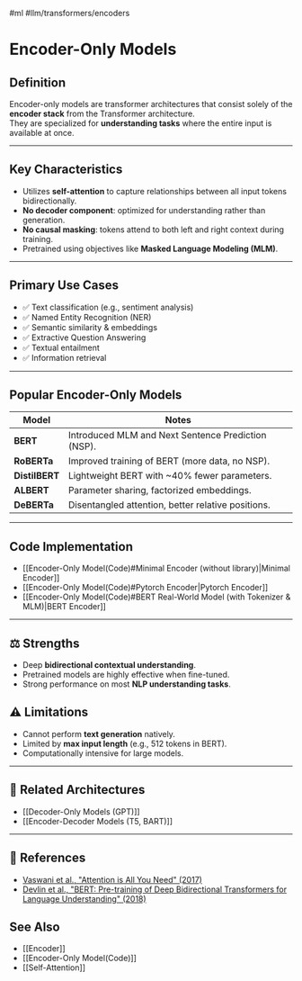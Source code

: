 #ml #llm/transformers/encoders  
# Encoder-Only Models

## Definition
Encoder-only models are transformer architectures that consist solely of the **encoder stack** from the Transformer architecture.  
They are specialized for **understanding tasks** where the entire input is available at once.

---
## Key Characteristics
- Utilizes **self-attention** to capture relationships between all input tokens bidirectionally.
- **No decoder component**: optimized for understanding rather than generation.
- **No causal masking**: tokens attend to both left and right context during training.
- Pretrained using objectives like **Masked Language Modeling (MLM)**.

---
## Primary Use Cases
- ✅ Text classification (e.g., sentiment analysis)
- ✅ Named Entity Recognition (NER)
- ✅ Semantic similarity & embeddings
- ✅ Extractive Question Answering
- ✅ Textual entailment
- ✅ Information retrieval

---
## Popular Encoder-Only Models
| Model          | Notes                                              |
| -------------- | -------------------------------------------------- |
| **BERT**       | Introduced MLM and Next Sentence Prediction (NSP). |
| **RoBERTa**    | Improved training of BERT (more data, no NSP).     |
| **DistilBERT** | Lightweight BERT with ~40% fewer parameters.       |
| **ALBERT**     | Parameter sharing, factorized embeddings.          |
| **DeBERTa**    | Disentangled attention, better relative positions. |

---
## Code Implementation
- [[Encoder-Only Model(Code)#Minimal Encoder (without library)|Minimal Encoder]]
- [[Encoder-Only Model(Code)#Pytorch Encoder|Pytorch Encoder]]
- [[Encoder-Only Model(Code)#BERT Real-World Model (with Tokenizer & MLM)|BERT Encoder]]

---
## ⚖️ Strengths
- Deep **bidirectional contextual understanding**.
- Pretrained models are highly effective when fine-tuned.
- Strong performance on most **NLP understanding tasks**.

## ⚠️ Limitations
- Cannot perform **text generation** natively.
- Limited by **max input length** (e.g., 512 tokens in BERT).
- Computationally intensive for large models.

---
## 🧩 Related Architectures
- [[Decoder-Only Models (GPT)]]
- [[Encoder-Decoder Models (T5, BART)]]

---
## 🔗 References
- [Vaswani et al., "Attention is All You Need" (2017)](https://arxiv.org/pdf/1706.03762)
- [Devlin et al., "BERT: Pre-training of Deep Bidirectional Transformers for Language Understanding" (2018)](https://arxiv.org/pdf/1810.04805)

## See Also
- [[Encoder]]
- [[Encoder-Only Model(Code)]]
- [[Self-Attention]]
